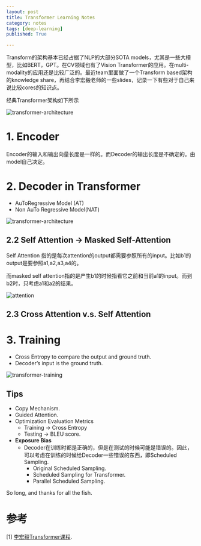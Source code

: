 ```yaml
---
layout: post
title: Transformer Learning Notes
category: notes
tags: [deep-learning]
published: True

---
```

Transform的架构基本已经占据了NLP的大部分SOTA models，尤其是一些大模型，比如BERT，GPT。在CV领域也有了Vision Transformer的应用。在multi-modality的应用还是比较广泛的。最近team里面做了一个Transform based架构的knowledge share，再结合李宏毅老师的一些slides，记录一下有些对于自己来说比较cores的知识点。

<!--more--> 

经典Transformer架构如下所示

![transformer-architecture]({{site.cdnurl}}/assets/img/post/transformer-encode-decoder-architecture.png)


# 1. Encoder

Encoder的输入和输出向量长度是一样的。而Decoder的输出长度是不确定的。由model自己决定。

# 2. Decoder in Transformer

- AuToRegressive Model (AT)
- Non AuTo Regressive Model(NAT)

![transformer-architecture]({{site.cdnurl}}/assets/img/post/decoder-at-vs-nat.png)

## 2.2 Self Attention → Masked Self-Attention

Self Attention 指的是每次attention的output都需要参照所有的input。比如b1的output是要参照a1,a2,a3,a4的。

而masked self attention指的是产生b1的时候指看它之前和当前a1的input。而到b2时，只考虑a1和a2的结果。

![attention]({{site.cdnurl}}/assets/img/post/self-masked-attention.png)

## 2.3 Cross Attention v.s. Self Attention 

# 3. Training

- Cross Entropy to compare the output and ground truth.
- Decoder’s input is the ground truth.

![transformer-training]({{site.cdnurl}}/assets/img/post/transformer-training.png)

## Tips

- Copy Mechanism.
- Guided Attention.
- Optimization Evaluation Metrics
    - Training → Cross Entropy
    - Testing → BLEU score.
- **Exposure Bias**
    - Decoder在训练时都是正确的，但是在测试的时候可能是错误的。因此，可以考虑在训练的时候给Decoder一些错误的东西，即Scheduled Sampling.
        - Original Scheduled Sampling.
        - Scheduled Sampling for Transformer.
        - Parallel Scheduled Sampling.

So long, and thanks for all the fish.  

# 参考  
[1] [李宏毅Transformer课程](https://www.youtube.com/watch?v=n9TlOhRjYoc).   

